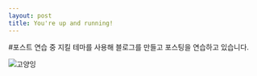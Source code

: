 ```yaml
---
layout: post
title: You're up and running!
---
```


#포스트 연습 중
지킬 테마를 사용해 블로그를 만들고 포스팅을 연습하고 있습니다.

![고양잉](/images/샴.jpeg)
